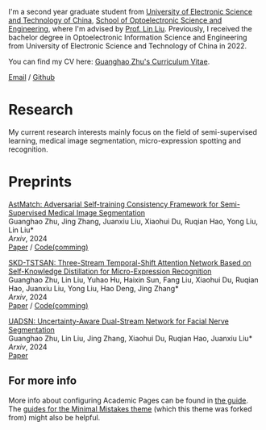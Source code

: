 
I'm a second year graduate student from [University of Electronic Science and Technology of China](https://www.uestc.edu.cn/), [School of Optoelectronic Science and Engineering](https://sose.uestc.edu.cn/), where I'm advised by [Prof. Lin Liu](https://faculty.uestc.edu.cn/liulinMOEMIL/zh_CN/index.htm). Previously, I received the bachelor degree in Optoelectronic Information Science and Engineering from University of Electronic Science and Technology of China in 2022.

You can find my CV here: [Guanghao Zhu's Curriculum Vitae](../assets/Curriculum_Vitae.pdf).

[Email](mailto:gzhu663663@gmail.com) / [Github](https://github.com/GuanghaoZhu663)

Research
======
My current research interests mainly focus on the field of semi-supervised learning, medical image segmentation, micro-expression spotting and recognition.

Preprints
======
[AstMatch: Adversarial Self-training Consistency Framework for Semi-Supervised Medical Image Segmentation](https://arxiv.org/abs/2406.19649)  
Guanghao Zhu, Jing Zhang, Juanxiu Liu, Xiaohui Du, Ruqian Hao, Yong Liu, Lin Liu*  
*Arxiv*, 2024  
[Paper](https://arxiv.org/abs/2406.19649) / [Code(comming)](https://github.com/GuanghaoZhu663/AstMatch)  

[SKD-TSTSAN: Three-Stream Temporal-Shift Attention Network Based on Self-Knowledge Distillation for Micro-Expression Recognition](https://arxiv.org/abs/2406.17538)  
Guanghao Zhu, Lin Liu, Yuhao Hu, Haixin Sun, Fang Liu, Xiaohui Du, Ruqian Hao, Juanxiu Liu, Yong Liu, Hao Deng, Jing Zhang*  
*Arxiv*, 2024  
[Paper](https://arxiv.org/abs/2406.17538) / [Code(comming)](https://github.com/GuanghaoZhu663/SKD-TSTSAN)  

[UADSN: Uncertainty-Aware Dual-Stream Network for Facial Nerve Segmentation](https://arxiv.org/abs/2407.00297)  
Guanghao Zhu, Lin Liu, Jing Zhang, Xiaohui Du, Ruqian Hao, Juanxiu Liu*  
*Arxiv*, 2024  
[Paper](https://arxiv.org/abs/2407.00297)  


For more info
------
More info about configuring Academic Pages can be found in [the guide](https://academicpages.github.io/markdown/). The [guides for the Minimal Mistakes theme](https://mmistakes.github.io/minimal-mistakes/docs/configuration/) (which this theme was forked from) might also be helpful.
